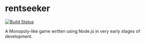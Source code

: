 # rentseeker

[![Build Status](https://secure.travis-ci.org/freewil/rentseeker.png)](https://secure.travis-ci.org/freewil/rentseeker)

A Monopoly-like game written using Node.js in very early stages of development.
